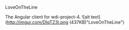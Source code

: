 LoveOnTheLine

The Angular client for wdi-project-4.
![alt text](http://imgur.com/DIqTZ3I.png (437KB)"LoveOnTheLine")
